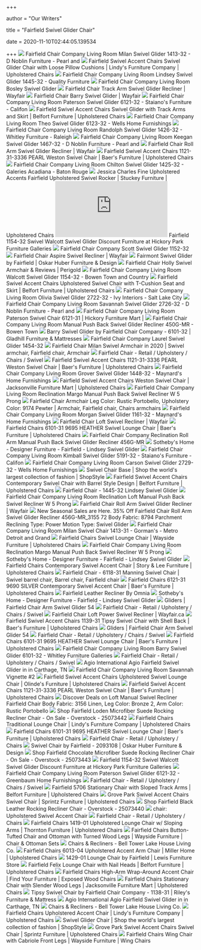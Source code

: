 +++
        
author = "Our Writers"
        
title = "Fairfield Swivel Glider Chair"
        
date = 2020-11-10T02:44:05.139534
        
+++
[ ![](https://images2.imgix.net/p4dbimg/1110/images/1413-32.jpg?fit=fill&trim=color&trimcolor=FFFFFF&trimtol=5&bg=FFFFFF&w=768&h=576&fm=pjpg&auto=format)](https://images2.imgix.net/p4dbimg/1110/images/1413-32.jpg?fit=fill&trim=color&trimcolor=FFFFFF&trimtol=5&bg=FFFFFF&w=768&h=576&fm=pjpg&auto=format) Fairfield Chair Company Living Room Milan Swivel Glider 1413-32 - D Noblin  Furniture - Pearl and
[ ![](https://images.furnituredealer.net/img/products%2Ffairfield%2Fcolor%2Fswivel%20accent%20chairs_1429-31-3242-b1.jpg)](https://images.furnituredealer.net/img/products%2Ffairfield%2Fcolor%2Fswivel%20accent%20chairs_1429-31-3242-b1.jpg) Fairfield Swivel Accent Chairs Swivel Glider Chair with Loose Pillow  Cushions | Lindy's Furniture Company | Upholstered Chairs
[ ![](https://images2.imgix.net/p4dbimg/1110/images/1445-32.jpg?fit=fill&trim=color&trimcolor=FFFFFF&trimtol=5&bg=FFFFFF&w=384&h=288&fm=pjpg&auto=format)](https://images2.imgix.net/p4dbimg/1110/images/1445-32.jpg?fit=fill&trim=color&trimcolor=FFFFFF&trimtol=5&bg=FFFFFF&w=384&h=288&fm=pjpg&auto=format) Fairfield Chair Company Living Room Lindsey Swivel Glider 1445-32 - Quality  Furniture
[ ![](https://images2.imgix.net/p4dbimg/1110/images/6111-32.jpg?fit=fill&trim=color&trimcolor=FFFFFF&trimtol=5&bg=FFFFFF&w=1024&h=768&fm=pjpg&auto=format)](https://images2.imgix.net/p4dbimg/1110/images/6111-32.jpg?fit=fill&trim=color&trimcolor=FFFFFF&trimtol=5&bg=FFFFFF&w=1024&h=768&fm=pjpg&auto=format) Fairfield Chair Company Living Room Bosley Swivel Glider
[ ![](https://secure.img1-fg.wfcdn.com/im/57668263/resize-h800-w800%5Ecompr-r85/1114/111482292/Track+Arm+Swivel+Glider+Recliner.jpg)](https://secure.img1-fg.wfcdn.com/im/57668263/resize-h800-w800%5Ecompr-r85/1114/111482292/Track+Arm+Swivel+Glider+Recliner.jpg) Fairfield Chair Track Arm Swivel Glider Recliner | Wayfair
[ ![](https://secure.img1-fg.wfcdn.com/im/07415661/resize-h800-w800%5Ecompr-r85/1259/125978736/Barry+Swivel+Glider.jpg)](https://secure.img1-fg.wfcdn.com/im/07415661/resize-h800-w800%5Ecompr-r85/1259/125978736/Barry+Swivel+Glider.jpg) Fairfield Chair Barry Swivel Glider | Wayfair
[ ![](https://images2.imgix.net/p4dbimg/1110/images/6121-32.jpg?fit=fill&trim=color&trimcolor=FFFFFF&trimtol=5&bg=FFFFFF&w=384&h=288&fm=pjpg)](https://images2.imgix.net/p4dbimg/1110/images/6121-32.jpg?fit=fill&trim=color&trimcolor=FFFFFF&trimtol=5&bg=FFFFFF&w=384&h=288&fm=pjpg) Fairfield Chair Company Living Room Paterson Swivel Glider 6121-32 -  Staiano's Furniture - Califon
[ ![](https://images.furnituredealer.net/img/products%2Ffairfield%2Fcolor%2Fswivel%20accent%20chairs_1445-32-b.jpg)](https://images.furnituredealer.net/img/products%2Ffairfield%2Fcolor%2Fswivel%20accent%20chairs_1445-32-b.jpg) Fairfield Swivel Accent Chairs Swivel Glider with Track Arms and Skirt |  Belfort Furniture | Upholstered Chairs
[ ![](https://images2.imgix.net/p4dbimg/1110/images/6123-32.jpg?trim=color&trimcolor=FFFFFF&trimtol=5&w=1024&h=768&fm=pjpg&auto=format)](https://images2.imgix.net/p4dbimg/1110/images/6123-32.jpg?trim=color&trimcolor=FFFFFF&trimtol=5&w=1024&h=768&fm=pjpg&auto=format) Fairfield Chair Company Living Room Theo Swivel Glider 6123-32 - Wells Home  Furnishings
[ ![](https://images2.imgix.net/p4dbimg/1110/images/1426-32.jpg?fit=fill&trim=color&trimcolor=FFFFFF&trimtol=5&bg=FFFFFF&w=384&h=288&fm=pjpg&auto=format)](https://images2.imgix.net/p4dbimg/1110/images/1426-32.jpg?fit=fill&trim=color&trimcolor=FFFFFF&trimtol=5&bg=FFFFFF&w=384&h=288&fm=pjpg&auto=format) Fairfield Chair Company Living Room Randolph Swivel Glider 1426-32 -  Whitley Furniture - Raleigh
[ ![](https://images2.imgix.net/p4dbimg/1110/images/1467-32.jpg?fit=fill&trim=color&trimcolor=FFFFFF&trimtol=5&bg=FFFFFF&w=768&h=576&fm=pjpg&auto=format)](https://images2.imgix.net/p4dbimg/1110/images/1467-32.jpg?fit=fill&trim=color&trimcolor=FFFFFF&trimtol=5&bg=FFFFFF&w=768&h=576&fm=pjpg&auto=format) Fairfield Chair Company Living Room Keegan Swivel Glider 1467-32 - D Noblin  Furniture - Pearl and
[ ![](https://secure.img1-fg.wfcdn.com/im/83193824/resize-h800-w800%5Ecompr-r85/1238/123815595/Roll+Arm+Swivel+Glider+Recliner.jpg)](https://secure.img1-fg.wfcdn.com/im/83193824/resize-h800-w800%5Ecompr-r85/1238/123815595/Roll+Arm+Swivel+Glider+Recliner.jpg) Fairfield Chair Roll Arm Swivel Glider Recliner | Wayfair
[ ![](https://imageresizer.furnituredealer.net/img/remote/images.furnituredealer.net/img/products%2Ffairfield%2Fcolor%2Fswivel%20accent%20chairs_1121-31-3336%20pearl-bsudbdnf-c0gyam31_3hy0a.jpg?width=878&height=600&scale=both&trim.threshold=80)](https://imageresizer.furnituredealer.net/img/remote/images.furnituredealer.net/img/products%2Ffairfield%2Fcolor%2Fswivel%20accent%20chairs_1121-31-3336%20pearl-bsudbdnf-c0gyam31_3hy0a.jpg?width=878&height=600&scale=both&trim.threshold=80) Fairfield Swivel Accent Chairs 1121-31-3336 PEARL Weston Swivel Chair |  Baer's Furniture | Upholstered Chairs
[ ![](https://images2.imgix.net/p4dbimg/1110/images/1425-32.jpg?trim=color&trimcolor=FFFFFF&trimtol=5&w=1024&h=768&fm=pjpg&auto=format)](https://images2.imgix.net/p4dbimg/1110/images/1425-32.jpg?trim=color&trimcolor=FFFFFF&trimtol=5&w=1024&h=768&fm=pjpg&auto=format) Fairfield Chair Company Living Room Chilton Swivel Glider 1425-32 -  Galeries Acadiana - Baton Rouge
[ ![](https://images.furnituredealer.net/img/products%2Fjessica_charles%2Fcolor%2Ffine%20upholstered%20accents_429-sr-b.jpg)](https://images.furnituredealer.net/img/products%2Fjessica_charles%2Fcolor%2Ffine%20upholstered%20accents_429-sr-b.jpg) Jessica Charles Fine Upholstered Accents Fairfield Upholstered Swivel Rocker  | Stuckey Furniture | Upholstered Chairs
[ ![](https://www.hickorypark.com/furniture/imagemedium.php?image1=../image_dir/fairfield/fairfield_01222018_1154-32.jpg)](https://www.hickorypark.com/furniture/imagemedium.php?image1=../image_dir/fairfield/fairfield_01222018_1154-32.jpg) Fairfield 1154-32 Swivel Walcott Swivel Glider Discount Furniture at  Hickory Park Furniture Galleries
[ ![](https://images2.imgix.net/p4dbimg/1110/images/1152-32.jpg?trim=color&trimcolor=FFFFFF&trimtol=5&w=1024&h=768&fm=pjpg&auto=format)](https://images2.imgix.net/p4dbimg/1110/images/1152-32.jpg?trim=color&trimcolor=FFFFFF&trimtol=5&w=1024&h=768&fm=pjpg&auto=format) Fairfield Chair Company Scott Swivel Glider 1152-32
[ ![](https://secure.img1-ag.wfcdn.com/im/01334952/resize-h800-w800%5Ecompr-r85/1104/110424731/Aspire+Swivel+Recliner.jpg)](https://secure.img1-ag.wfcdn.com/im/01334952/resize-h800-w800%5Ecompr-r85/1104/110424731/Aspire+Swivel+Recliner.jpg) Fairfield Chair Aspire Swivel Recliner | Wayfair
[ ![](https://cdn.knorrweb.com/fairfield-chair-company/fc5165c8f3eccd3a3bb2609357ab2d6c.jpg)](https://cdn.knorrweb.com/fairfield-chair-company/fc5165c8f3eccd3a3bb2609357ab2d6c.jpg) Fairmont Swivel Glider by Fairfield | Oskar Huber Furniture & Design
[ ![](https://secure.img1-fg.wfcdn.com/im/69940395/compr-r85/1131/113120342/holly-swivel-armchair.jpg)](https://secure.img1-fg.wfcdn.com/im/69940395/compr-r85/1131/113120342/holly-swivel-armchair.jpg) Fairfield Chair Holly Swivel Armchair & Reviews | Perigold
[ ![](https://images2.imgix.net/p4dbimg/1110/images/1154-32.jpg?trim=color&trimcolor=FFFFFF&trimtol=5&w=1024&h=768&fm=pjpg)](https://images2.imgix.net/p4dbimg/1110/images/1154-32.jpg?trim=color&trimcolor=FFFFFF&trimtol=5&w=1024&h=768&fm=pjpg) Fairfield Chair Company Living Room Walcott Swivel Glider 1154-32 - Bowen  Town and Country
[ ![](https://images.furnituredealer.net/img/products%2Ffairfield%2Fcolor%2Fswivel%20accent%20chairs_1413-31-b.jpg)](https://images.furnituredealer.net/img/products%2Ffairfield%2Fcolor%2Fswivel%20accent%20chairs_1413-31-b.jpg) Fairfield Swivel Accent Chairs Upholstered Swivel Chair with T-Cushion Seat  and Skirt | Belfort Furniture | Upholstered Chairs
[ ![](https://images2.imgix.net/p4dbimg/1110/images/2722-32.jpg?trim=color&trimcolor=FFFFFF&trimtol=5&w=1024&h=768&fm=pjpg&auto=format)](https://images2.imgix.net/p4dbimg/1110/images/2722-32.jpg?trim=color&trimcolor=FFFFFF&trimtol=5&w=1024&h=768&fm=pjpg&auto=format) Fairfield Chair Company Living Room Olivia Swivel Glider 2722-32 - Ivy  Interiors - Salt Lake City
[ ![](https://images2.imgix.net/p4dbimg/1110/images/2726-31.jpg?fit=fill&trim=color&trimcolor=FFFFFF&trimtol=5&bg=FFFFFF&w=384&h=288&fm=pjpg&auto=format)](https://images2.imgix.net/p4dbimg/1110/images/2726-31.jpg?fit=fill&trim=color&trimcolor=FFFFFF&trimtol=5&bg=FFFFFF&w=384&h=288&fm=pjpg&auto=format) Fairfield Chair Company Living Room Savannah Swivel Glider 2726-32 - D  Noblin Furniture - Pearl and
[ ![](https://images2.imgix.net/p4dbimg/1110/images/6121-31.jpg?fit=fill&trim=color&trimcolor=FFFFFF&trimtol=5&bg=FFFFFF&w=384&h=288&fm=pjpg&auto=format)](https://images2.imgix.net/p4dbimg/1110/images/6121-31.jpg?fit=fill&trim=color&trimcolor=FFFFFF&trimtol=5&bg=FFFFFF&w=384&h=288&fm=pjpg&auto=format) Fairfield Chair Company Living Room Paterson Swivel Chair 6121-31 | Hickory  Furniture Mart |
[ ![](https://images2.imgix.net/p4dbimg/1110/images/450g-mr.jpg?trim=color&trimcolor=FFFFFF&trimtol=5&w=1024&h=768&fm=pjpg)](https://images2.imgix.net/p4dbimg/1110/images/450g-mr.jpg?trim=color&trimcolor=FFFFFF&trimtol=5&w=1024&h=768&fm=pjpg) Fairfield Chair Company Living Room Manual Push Back Swivel Glider Recliner  450G-MR - Bowen Town
[ ![](https://cdn.knorrweb.com/fairfield-chair-company/6789e558fe2ae82dc5830440c6c8ecc1.jpg)](https://cdn.knorrweb.com/fairfield-chair-company/6789e558fe2ae82dc5830440c6c8ecc1.jpg) Barry Swivel Glider by Fairfield Chair Company - 6101-32 | Gladhill  Furniture & Mattresses
[ ![](https://images2.imgix.net/p4dbimg/1110/images/1454-32.jpg?trim=color&trimcolor=FFFFFF&trimtol=5&w=1024&h=768&fm=pjpg&auto=format)](https://images2.imgix.net/p4dbimg/1110/images/1454-32.jpg?trim=color&trimcolor=FFFFFF&trimtol=5&w=1024&h=768&fm=pjpg&auto=format) Fairfield Chair Company Laurel Swivel Glider 1454-32
[ ![](https://i.pinimg.com/474x/0d/d6/de/0dd6de0e619007528c329ee75ca9e187.jpg)](https://i.pinimg.com/474x/0d/d6/de/0dd6de0e619007528c329ee75ca9e187.jpg) Fairfield Chair Milan Swivel Armchair in 2020 | Swivel armchair, Fairfield  chair, Armchair
[ ![](https://www.fairfieldchair.com/assets/images/1/products/thumbnails/1138-31-7.jpg)](https://www.fairfieldchair.com/assets/images/1/products/thumbnails/1138-31-7.jpg) Fairfield Chair - Retail / Upholstery / Chairs / Swivel
[ ![](https://imageresizer.furnituredealer.net/img/remote/images.furnituredealer.net/img/products%2Ffairfield%2Fcolor%2Fswivel%20accent%20chairs_1121-31-3336%20pearl-bygbop3bere6gwsw2d-s16g.jpg?width=878&height=600&scale=both&trim.threshold=80)](https://imageresizer.furnituredealer.net/img/remote/images.furnituredealer.net/img/products%2Ffairfield%2Fcolor%2Fswivel%20accent%20chairs_1121-31-3336%20pearl-bygbop3bere6gwsw2d-s16g.jpg?width=878&height=600&scale=both&trim.threshold=80) Fairfield Swivel Accent Chairs 1121-31-3336 PEARL Weston Swivel Chair |  Baer's Furniture | Upholstered Chairs
[ ![](https://images2.imgix.net/p4dbimg/1110/images/1448-32.jpg?trim=color&trimcolor=FFFFFF&trimtol=5&w=1024&h=768&fm=pjpg&auto=format)](https://images2.imgix.net/p4dbimg/1110/images/1448-32.jpg?trim=color&trimcolor=FFFFFF&trimtol=5&w=1024&h=768&fm=pjpg&auto=format) Fairfield Chair Company Living Room Grover Swivel Glider 1448-32 -  Maynard's Home Furnishings
[ ![](https://imageresizer.furnituredealer.net/img/remote/images.furnituredealer.net/img/products%2Ffairfield%2Fcolor%2Fswivel%20accent%20chairs_1121-31-orange-b1.jpg?width=878&height=600&scale=both&trim.threshold=80)](https://imageresizer.furnituredealer.net/img/remote/images.furnituredealer.net/img/products%2Ffairfield%2Fcolor%2Fswivel%20accent%20chairs_1121-31-orange-b1.jpg?width=878&height=600&scale=both&trim.threshold=80) Fairfield Swivel Accent Chairs Weston Swivel Chair | Jacksonville Furniture  Mart | Upholstered Chairs
[ ![](https://images2.imgix.net/p4dbimg/1110/images/465p-mr-1.jpg?trim=color&trimcolor=FFFFFF&trimtol=5&w=1024&h=768&fm=pjpg&auto=format)](https://images2.imgix.net/p4dbimg/1110/images/465p-mr-1.jpg?trim=color&trimcolor=FFFFFF&trimtol=5&w=1024&h=768&fm=pjpg&auto=format) Fairfield Chair Company Living Room Reclination Margo Manual Push Back Swivel  Recliner W 5 Prong
[ ![](https://i.pinimg.com/originals/66/d3/70/66d370c636b2c5d0becdca1b941325ce.jpg)](https://i.pinimg.com/originals/66/d3/70/66d370c636b2c5d0becdca1b941325ce.jpg) Fairfield Chair Armchair Leg Color: Rustic Portobello, Upholstery Color:  9174 Pewter | Armchair, Fairfield chair, Chairs armchairs
[ ![](https://images2.imgix.net/p4dbimg/1110/images/1161-32.jpg?trim=color&trimcolor=FFFFFF&trimtol=5&w=1024&h=768&fm=pjpg)](https://images2.imgix.net/p4dbimg/1110/images/1161-32.jpg?trim=color&trimcolor=FFFFFF&trimtol=5&w=1024&h=768&fm=pjpg) Fairfield Chair Company Living Room Morgan Swivel Glider 1161-32 -  Maynard's Home Furnishings
[ ![](https://secure.img1-fg.wfcdn.com/im/90152576/resize-h800-w800%5Ecompr-r85/1104/110429178/Loft+Swivel+Recliner.jpg)](https://secure.img1-fg.wfcdn.com/im/90152576/resize-h800-w800%5Ecompr-r85/1104/110429178/Loft+Swivel+Recliner.jpg) Fairfield Chair Loft Swivel Recliner | Wayfair
[ ![](https://imageresizer.furnituredealer.net/img/remote/images.furnituredealer.net/img/products%2Ffairfield%2Fcolor%2Fchairs_6101-31%209695%20heather-bkky2zz_6qkcqbxvevs7bmq.jpg?width=878&height=600&scale=both&trim.threshold=80)](https://imageresizer.furnituredealer.net/img/remote/images.furnituredealer.net/img/products%2Ffairfield%2Fcolor%2Fchairs_6101-31%209695%20heather-bkky2zz_6qkcqbxvevs7bmq.jpg?width=878&height=600&scale=both&trim.threshold=80) Fairfield Chairs 6101-31 9695 HEATHER Swivel Lounge Chair | Baer's Furniture  | Upholstered Chairs
[ ![](https://images2.imgix.net/p4dbimg/1110/images/456g-mr.jpg?trim=color&trimcolor=FFFFFF&trimtol=5&w=1024&h=768&fm=pjpg&auto=format)](https://images2.imgix.net/p4dbimg/1110/images/456g-mr.jpg?trim=color&trimcolor=FFFFFF&trimtol=5&w=1024&h=768&fm=pjpg&auto=format) Fairfield Chair Company Reclination Roll Arm Manual Push Back Swivel Glider  Recliner 456G-MR
[ ![](https://cdn.sothebyshome.com/media/catalog/product/f/a/fairfield_lindsey_swivel_glider_front.jpg)](https://cdn.sothebyshome.com/media/catalog/product/f/a/fairfield_lindsey_swivel_glider_front.jpg) Sotheby's Home - Designer Furniture - Fairfield - Lindsey Swivel Glider
[ ![](https://images2.imgix.net/p4dbimg/1110/images/5191-32.jpg?fit=fill&trim=color&trimcolor=FFFFFF&trimtol=5&bg=FFFFFF&w=768&h=576&fm=pjpg)](https://images2.imgix.net/p4dbimg/1110/images/5191-32.jpg?fit=fill&trim=color&trimcolor=FFFFFF&trimtol=5&bg=FFFFFF&w=768&h=576&fm=pjpg) Fairfield Chair Company Living Room Kimball Swivel Glider 5191-32 -  Staiano's Furniture - Califon
[ ![](https://images2.imgix.net/p4dbimg/1110/images/2729-32.jpg?trim=color&trimcolor=FFFFFF&trimtol=5&w=1024&h=768&fm=pjpg&auto=format)](https://images2.imgix.net/p4dbimg/1110/images/2729-32.jpg?trim=color&trimcolor=FFFFFF&trimtol=5&w=1024&h=768&fm=pjpg&auto=format) Fairfield Chair Company Living Room Carson Swivel Glider 2729-32 - Wells  Home Furnishings
[ ![](https://img.shopstyle-cdn.com/sim/0c/a1/0ca1778b3e8511348f3fae232bb5b3c6_best/aspire-leather-swivel-recliner-fairfield-chair-body-fabric-1185-ivory-base-color-bright-brass-2-reclining-type-manual.jpg)](https://img.shopstyle-cdn.com/sim/0c/a1/0ca1778b3e8511348f3fae232bb5b3c6_best/aspire-leather-swivel-recliner-fairfield-chair-body-fabric-1185-ivory-base-color-bright-brass-2-reclining-type-manual.jpg) Swivel Chair Base | Shop the world's largest collection of fashion |  ShopStyle
[ ![](https://imageresizer.furnituredealer.net/img/remote/images.furnituredealer.net/img/products%2Ffairfield%2Fcolor%2Fswivel%20accent%20chairs_1111-31-3096-b1.jpg?width=878&height=600&scale=both&trim.threshold=80)](https://imageresizer.furnituredealer.net/img/remote/images.furnituredealer.net/img/products%2Ffairfield%2Fcolor%2Fswivel%20accent%20chairs_1111-31-3096-b1.jpg?width=878&height=600&scale=both&trim.threshold=80) Fairfield Swivel Accent Chairs Contemporary Swivel Chair with Barrel Style  Design | Belfort Furniture | Upholstered Chairs
[ ![](https://www.fairfieldchair.com/assets/images/1/products/previews/1445-32.jpg)](https://www.fairfieldchair.com/assets/images/1/products/previews/1445-32.jpg) Fairfield Chair - 1445-32 Lindsey Swivel Glider
[ ![](https://images2.imgix.net/p4dbimg/1110/images/462p-mr-1.jpg?trim=color&trimcolor=FFFFFF&trimtol=5&w=1024&h=768&fm=pjpg&auto=format)](https://images2.imgix.net/p4dbimg/1110/images/462p-mr-1.jpg?trim=color&trimcolor=FFFFFF&trimtol=5&w=1024&h=768&fm=pjpg&auto=format) Fairfield Chair Company Living Room Reclination Loft Manual Push Back Swivel  Recliner W 5 Prong
[ ![](https://secure.img1-fg.wfcdn.com/im/37095161/compr-r85/1238/123815595/roll-arm-swivel-glider-recliner.jpg)](https://secure.img1-fg.wfcdn.com/im/37095161/compr-r85/1238/123815595/roll-arm-swivel-glider-recliner.jpg) Fairfield Chair Roll Arm Swivel Glider Recliner | Wayfair
[ ![](https://images.prod.meredith.com/product/4c509290d8bd42b6e0307832d90ff6df/1596492277784/l/fairfield-chair-roll-arm-swivel-glider-recliner-456g-mr-3155-72-body-fabric-8794-parchment-reclining-type-power-motion-type-swivel-glider)](https://images.prod.meredith.com/product/4c509290d8bd42b6e0307832d90ff6df/1596492277784/l/fairfield-chair-roll-arm-swivel-glider-recliner-456g-mr-3155-72-body-fabric-8794-parchment-reclining-type-power-motion-type-swivel-glider) New Seasonal Sales are Here. 35% Off Fairfield Chair Roll Arm Swivel Glider  Recliner 456G-MR_3155 72 Body Fabric: 8794 Parchment Reclining Type: Power  Motion Type: Swivel Glider
[ ![](https://images2.imgix.net/p4dbimg/1110/images/1413-31-alt.jpg?trim=color&trimcolor=FFFFFF&trimtol=5&w=1024&h=768&fm=pjpg&auto=format)](https://images2.imgix.net/p4dbimg/1110/images/1413-31-alt.jpg?trim=color&trimcolor=FFFFFF&trimtol=5&w=1024&h=768&fm=pjpg&auto=format) Fairfield Chair Company Living Room Milan Swivel Chair 1413-31 - Gorman's -  Metro Detroit and Grand
[ ![](https://imageresizer.furnituredealer.net/img/remote/images.furnituredealer.net/img/products%2Ffairfield%2Fcolor%2Fchairs_6101-31-b.jpg?width=1024&height=768&scale=both&trim.threshold=50&trim.percentpadding=10)](https://imageresizer.furnituredealer.net/img/remote/images.furnituredealer.net/img/products%2Ffairfield%2Fcolor%2Fchairs_6101-31-b.jpg?width=1024&height=768&scale=both&trim.threshold=50&trim.percentpadding=10) Fairfield Chairs Swivel Lounge Chair | Wayside Furniture | Upholstered  Chairs
[ ![](https://images2.imgix.net/p4dbimg/1110/images/465p-mr-7.jpg?trim=color&trimcolor=FFFFFF&trimtol=5&w=1024&h=768&fm=pjpg&auto=format)](https://images2.imgix.net/p4dbimg/1110/images/465p-mr-7.jpg?trim=color&trimcolor=FFFFFF&trimtol=5&w=1024&h=768&fm=pjpg&auto=format) Fairfield Chair Company Living Room Reclination Margo Manual Push Back Swivel  Recliner W 5 Prong
[ ![](https://cdn.sothebyshome.com/media/catalog/product/cache/1/image/736x460/9df78eab33525d08d6e5fb8d27136e95/f/a/fairfield_lindsey_swivel_glider_3.jpg)](https://cdn.sothebyshome.com/media/catalog/product/cache/1/image/736x460/9df78eab33525d08d6e5fb8d27136e95/f/a/fairfield_lindsey_swivel_glider_3.jpg) Sotheby's Home - Designer Furniture - Fairfield - Lindsey Swivel Glider
[ ![](https://imageresizer.furnituredealer.net/img/remote/images.furnituredealer.net/img/products%2Ffairfield%2Fcolor%2Fchairs_6121-31-b.jpg?width=878&height=600&scale=both&trim.threshold=80)](https://imageresizer.furnituredealer.net/img/remote/images.furnituredealer.net/img/products%2Ffairfield%2Fcolor%2Fchairs_6121-31-b.jpg?width=878&height=600&scale=both&trim.threshold=80) Fairfield Chairs Contemporary Swivel Accent Chair | Story & Lee Furniture |  Upholstered Chairs
[ ![](https://i.pinimg.com/originals/f3/c4/cf/f3c4cfd451ada6522640f07275044708.jpg)](https://i.pinimg.com/originals/f3/c4/cf/f3c4cfd451ada6522640f07275044708.jpg) Fairfield Chair - 6118-31 Manning Swivel Chair | Swivel barrel chair,  Barrel chair, Fairfield chair
[ ![](https://imageresizer.furnituredealer.net/img/remote/images.furnituredealer.net/img/products%2Ffairfield%2Fcolor%2Fchairs_6121-31%209690%20silver-botmzi8cugkqi-wqogbxxoq.jpg?width=878&height=600&scale=both&trim.threshold=80)](https://imageresizer.furnituredealer.net/img/remote/images.furnituredealer.net/img/products%2Ffairfield%2Fcolor%2Fchairs_6121-31%209690%20silver-botmzi8cugkqi-wqogbxxoq.jpg?width=878&height=600&scale=both&trim.threshold=80) Fairfield Chairs 6121-31 9690 SILVER Contemporary Swivel Accent Chair |  Baer's Furniture | Upholstered Chairs
[ ![](https://fineleatherfurniture.com/images/virtuemart/product/American-Style-900-fairfield-32-a6.jpg)](https://fineleatherfurniture.com/images/virtuemart/product/American-Style-900-fairfield-32-a6.jpg) Fairfield Leather Recliner By Omnia
[ ![](https://cdn.sothebyshome.com/media/catalog/product/cache/1/image/736x460/9df78eab33525d08d6e5fb8d27136e95/f/a/fairfield_lindsey_swivel_glider_1.jpg)](https://cdn.sothebyshome.com/media/catalog/product/cache/1/image/736x460/9df78eab33525d08d6e5fb8d27136e95/f/a/fairfield_lindsey_swivel_glider_1.jpg) Sotheby's Home - Designer Furniture - Fairfield - Lindsey Swivel Glider
[ ![](https://www.child-furniture-stores.com/images/wc/36984/33323937/Swivel-Rocker-Glider.jpg)](https://www.child-furniture-stores.com/images/wc/36984/33323937/Swivel-Rocker-Glider.jpg) Gliders | Fairfield Chair Arm Swivel Glider 54
[ ![](https://www.fairfieldchair.com/assets/images/1/products/thumbnails/1144-31.jpg)](https://www.fairfieldchair.com/assets/images/1/products/thumbnails/1144-31.jpg) Fairfield Chair - Retail / Upholstery / Chairs / Swivel
[ ![](https://secure.img1-fg.wfcdn.com/im/38911525/resize-h800-w800%5Ecompr-r85/1249/124978179/Loft+Power+Swivel+Recliner.jpg)](https://secure.img1-fg.wfcdn.com/im/38911525/resize-h800-w800%5Ecompr-r85/1249/124978179/Loft+Power+Swivel+Recliner.jpg) Fairfield Chair Loft Power Swivel Recliner | Wayfair.ca
[ ![](https://imageresizer.furnituredealer.net/img/remote/images.furnituredealer.net/img/products%2Ffairfield%2Fcolor%2Fswivel%20accent%20chairs_1139-31-bnyrxh-rc40ogvmvqb0vioa.jpg?width=878&height=600&scale=both&trim.threshold=80)](https://imageresizer.furnituredealer.net/img/remote/images.furnituredealer.net/img/products%2Ffairfield%2Fcolor%2Fswivel%20accent%20chairs_1139-31-bnyrxh-rc40ogvmvqb0vioa.jpg?width=878&height=600&scale=both&trim.threshold=80) Fairfield Swivel Accent Chairs 1139-31 Tipsy Swivel Chair with Shell Back |  Baer's Furniture | Upholstered Chairs
[ ![](https://www.child-furniture-stores.com/images/wc/11386/41199439/Belmont-Metal-Swivel-Glider.jpg)](https://www.child-furniture-stores.com/images/wc/11386/41199439/Belmont-Metal-Swivel-Glider.jpg) Gliders | Fairfield Chair Arm Swivel Glider 54
[ ![](https://www.fairfieldchair.com/assets/images/1/products/thumbnails/6199-31.jpg)](https://www.fairfieldchair.com/assets/images/1/products/thumbnails/6199-31.jpg) Fairfield Chair - Retail / Upholstery / Chairs / Swivel
[ ![](https://imageresizer.furnituredealer.net/img/remote/images.furnituredealer.net/img/products%2Ffairfield%2Fcolor%2Fchairs_6101-31%209695%20heather-bordc8vl5wus8cqo_sxiyzg.jpg?width=878&height=600&scale=both&trim.threshold=80)](https://imageresizer.furnituredealer.net/img/remote/images.furnituredealer.net/img/products%2Ffairfield%2Fcolor%2Fchairs_6101-31%209695%20heather-bordc8vl5wus8cqo_sxiyzg.jpg?width=878&height=600&scale=both&trim.threshold=80) Fairfield Chairs 6101-31 9695 HEATHER Swivel Lounge Chair | Baer's Furniture  | Upholstered Chairs
[ ![](https://images2.imgix.net/p4dbimg/1110/images/6101-32.jpg?fit=fill&trim=color&trimcolor=FFFFFF&trimtol=5&bg=FFFFFF&w=1024&h=768&fm=pjpg)](https://images2.imgix.net/p4dbimg/1110/images/6101-32.jpg?fit=fill&trim=color&trimcolor=FFFFFF&trimtol=5&bg=FFFFFF&w=1024&h=768&fm=pjpg) Fairfield Chair Company Living Room Barry Swivel Glider 6101-32 - Whitley  Furniture Galleries
[ ![](https://www.fairfieldchair.com/assets/images/1/products/thumbnails/2759-31-7.jpg)](https://www.fairfieldchair.com/assets/images/1/products/thumbnails/2759-31-7.jpg) Fairfield Chair - Retail / Upholstery / Chairs / Swivel
[ ![](https://images.webfronts.com/cache/bfluywiopy.jpg?imgeng=/w_500/h_500/m_letterbox_ffffff_100)](https://images.webfronts.com/cache/bfluywiopy.jpg?imgeng=/w_500/h_500/m_letterbox_ffffff_100) Agio International Agio Fairfield Swivel Glider in in Carthage, TN
[ ![](https://images2.imgix.net/p4dbimg/1110/images/2726-32-5134-01-2749-01-6073-01-v1-dualusb-vn.jpg?fit=fill&trim=color&trimcolor=FFFFFF&trimtol=5&bg=FFFFFF&w=768&h=576&fm=pjpg&auto=format)](https://images2.imgix.net/p4dbimg/1110/images/2726-32-5134-01-2749-01-6073-01-v1-dualusb-vn.jpg?fit=fill&trim=color&trimcolor=FFFFFF&trimtol=5&bg=FFFFFF&w=768&h=576&fm=pjpg&auto=format) Fairfield Chair Company Living Room Savannah Vignette #2
[ ![](https://imageresizer.furnituredealer.net/img/remote/images.furnituredealer.net/img/products%2Ffairfield%2Fcolor%2Fswivel%20accent%20chairs_6035-31-b.jpg?width=1024&height=768&scale=both&trim.threshold=50&trim.percentpadding=10)](https://imageresizer.furnituredealer.net/img/remote/images.furnituredealer.net/img/products%2Ffairfield%2Fcolor%2Fswivel%20accent%20chairs_6035-31-b.jpg?width=1024&height=768&scale=both&trim.threshold=50&trim.percentpadding=10) Fairfield Swivel Accent Chairs Upholstered Swivel Lounge Chair | Olinde's  Furniture | Upholstered Chairs
[ ![](https://imageresizer.furnituredealer.net/img/remote/images.furnituredealer.net/img/products%2Ffairfield%2Fcolor%2Fswivel%20accent%20chairs_1121-31-3336%20pearl-b9dwddy8oz0sztziykbawww.jpg?width=878&height=600&scale=both&trim.threshold=80)](https://imageresizer.furnituredealer.net/img/remote/images.furnituredealer.net/img/products%2Ffairfield%2Fcolor%2Fswivel%20accent%20chairs_1121-31-3336%20pearl-b9dwddy8oz0sztziykbawww.jpg?width=878&height=600&scale=both&trim.threshold=80) Fairfield Swivel Accent Chairs 1121-31-3336 PEARL Weston Swivel Chair |  Baer's Furniture | Upholstered Chairs
[ ![](https://images.prod.meredith.com/product/d114ee40818f1e583ad04cae48003b81/1602151621672/l/loft-manual-recliner-fairfield-chair-body-fabric-3156-linen-leg-color-bronze-2-arm-color-rustic-portobello)](https://images.prod.meredith.com/product/d114ee40818f1e583ad04cae48003b81/1602151621672/l/loft-manual-recliner-fairfield-chair-body-fabric-3156-linen-leg-color-bronze-2-arm-color-rustic-portobello) Discover Deals on Loft Manual Swivel Recliner Fairfield Chair Body Fabric:  3156 Linen, Leg Color: Bronze 2, Arm Color: Rustic Portobello
[ ![](https://ak1.ostkcdn.com/images/products/25073442/Fairfield-Loden-Microfiber-Suede-Rocking-Recliner-Chair-2f0ae6f3-40be-45f9-ac0f-c3b125070bd1.jpg)](https://ak1.ostkcdn.com/images/products/25073442/Fairfield-Loden-Microfiber-Suede-Rocking-Recliner-Chair-2f0ae6f3-40be-45f9-ac0f-c3b125070bd1.jpg) Shop Fairfield Loden Microfiber Suede Rocking Recliner Chair - On Sale -  Overstock - 25073442
[ ![](https://imageresizer.furnituredealer.net/img/remote/images.furnituredealer.net/img/products%2Ffairfield%2Fcolor%2Fchairs_1459-01-b.jpg?width=878&height=600&scale=both&trim.threshold=80)](https://imageresizer.furnituredealer.net/img/remote/images.furnituredealer.net/img/products%2Ffairfield%2Fcolor%2Fchairs_1459-01-b.jpg?width=878&height=600&scale=both&trim.threshold=80) Fairfield Chairs Traditional Lounge Chair | Lindy's Furniture Company |  Upholstered Chairs
[ ![](https://imageresizer.furnituredealer.net/img/remote/images.furnituredealer.net/img/products%2Ffairfield%2Fcolor%2Fchairs_6101-31%209695%20heather-bsjfx8jut5ewj0aolayyskq.jpg?width=878&height=600&scale=both&trim.threshold=80)](https://imageresizer.furnituredealer.net/img/remote/images.furnituredealer.net/img/products%2Ffairfield%2Fcolor%2Fchairs_6101-31%209695%20heather-bsjfx8jut5ewj0aolayyskq.jpg?width=878&height=600&scale=both&trim.threshold=80) Fairfield Chairs 6101-31 9695 HEATHER Swivel Lounge Chair | Baer's Furniture  | Upholstered Chairs
[ ![](https://www.fairfieldchair.com/assets/images/1/products/thumbnails/1411-01.jpg)](https://www.fairfieldchair.com/assets/images/1/products/thumbnails/1411-01.jpg) Fairfield Chair - Retail / Upholstery / Chairs
[ ![](https://cdn.knorrweb.com/sites/ohfd/catalog/ab599016711369ec2416d919ab227080.jpeg)](https://cdn.knorrweb.com/sites/ohfd/catalog/ab599016711369ec2416d919ab227080.jpeg) Swivel Chair by Fairfield - 2093108 | Oskar Huber Furniture & Design
[ ![](https://ak1.ostkcdn.com/images/products/25073443/Fairfield-Chocolate-Microfiber-Suede-Rocking-Recliner-Chair-ab51b5f5-427a-4bde-a507-baffd16a7fb5_600.jpg?impolicy=medium)](https://ak1.ostkcdn.com/images/products/25073443/Fairfield-Chocolate-Microfiber-Suede-Rocking-Recliner-Chair-ab51b5f5-427a-4bde-a507-baffd16a7fb5_600.jpg?impolicy=medium) Shop Fairfield Chocolate Microfiber Suede Rocking Recliner Chair - On Sale  - Overstock - 25073443
[ ![](https://www.hickorypark.com/image_dir/fairfield/fairfield_06052014_1427-30.jpg)](https://www.hickorypark.com/image_dir/fairfield/fairfield_06052014_1427-30.jpg) Fairfield 1154-32 Swivel Walcott Swivel Glider Discount Furniture at  Hickory Park Furniture Galleries
[ ![](https://images2.imgix.net/p4dbimg/1110/images/6121-31-6035-01-8013-88-wirelesscharger-vn.jpg?fit=fill&trim=color&trimcolor=FFFFFF&trimtol=5&bg=FFFFFF&w=384&h=288&fm=pjpg)](https://images2.imgix.net/p4dbimg/1110/images/6121-31-6035-01-8013-88-wirelesscharger-vn.jpg?fit=fill&trim=color&trimcolor=FFFFFF&trimtol=5&bg=FFFFFF&w=384&h=288&fm=pjpg) Fairfield Chair Company Living Room Paterson Swivel Glider 6121-32 -  Greenbaum Home Furnishings
[ ![](https://www.fairfieldchair.com/assets/images/romance/chair-43.jpg)](https://www.fairfieldchair.com/assets/images/romance/chair-43.jpg) Fairfield Chair - Retail / Upholstery / Chairs / Swivel
[ ![](https://imageresizer.furnituredealer.net/img/remote/images.furnituredealer.net/img/products%2Ffairfield%2Fcolor%2F5706_5706-01-b.jpg?width=878&height=600&scale=both&trim.threshold=80)](https://imageresizer.furnituredealer.net/img/remote/images.furnituredealer.net/img/products%2Ffairfield%2Fcolor%2F5706_5706-01-b.jpg?width=878&height=600&scale=both&trim.threshold=80) Fairfield 5706 Stationary Chair with Sloped Track Arms | Belfort Furniture  | Upholstered Chairs
[ ![](https://images.furnituredealer.net/img/products%2Ffairfield%2Fcolor%2Fswivel%20accent%20chairs_461sw-giselle-taupe-bvrp2_qq8xuicdvb1dwydjq.jpg)](https://images.furnituredealer.net/img/products%2Ffairfield%2Fcolor%2Fswivel%20accent%20chairs_461sw-giselle-taupe-bvrp2_qq8xuicdvb1dwydjq.jpg) Grove Park Swivel Accent Chairs Swivel Chair | Sprintz Furniture |  Upholstered Chairs
[ ![](https://ak1.ostkcdn.com/images/products/25073440/Fairfield-Black-Leather-Rocking-Recliner-Chair-46eca234-1198-4e74-ae16-7cf0c335384f_600.jpg?impolicy=medium)](https://ak1.ostkcdn.com/images/products/25073440/Fairfield-Black-Leather-Rocking-Recliner-Chair-46eca234-1198-4e74-ae16-7cf0c335384f_600.jpg?impolicy=medium) Shop Fairfield Black Leather Rocking Recliner Chair - Overstock - 25073440
[ ![](https://images.furnituredealer.net/img/products%2Ffairfield%2Fcolor%2Fswivel%20accent%20chairs_1480-31-b.jpg)](https://images.furnituredealer.net/img/products%2Ffairfield%2Fcolor%2Fswivel%20accent%20chairs_1480-31-b.jpg) chair: Upholstered Swivel Accent Chair
[ ![](https://www.fairfieldchair.com/assets/images/1/products/thumbnails/1405-01.jpg)](https://www.fairfieldchair.com/assets/images/1/products/thumbnails/1405-01.jpg) Fairfield Chair - Retail / Upholstery / Chairs
[ ![](https://imageresizer.furnituredealer.net/img/remote/images.furnituredealer.net/img/products%2Ffairfield%2Fcolor%2Fchairs_1419-01-b0.jpg?width=1024&height=768&scale=both&trim.threshold=50&trim.percentpadding=10)](https://imageresizer.furnituredealer.net/img/remote/images.furnituredealer.net/img/products%2Ffairfield%2Fcolor%2Fchairs_1419-01-b0.jpg?width=1024&height=768&scale=both&trim.threshold=50&trim.percentpadding=10) Fairfield Chairs 1419-01 Upholstered Lounge Chair w/ Sloping Arms |  Thornton Furniture | Upholstered Chairs
[ ![](https://images.furnituredealer.net/img/products%2Ffairfield%2Fcolor%2Fchairs_1492-01%2B20-b.jpg)](https://images.furnituredealer.net/img/products%2Ffairfield%2Fcolor%2Fchairs_1492-01%2B20-b.jpg) Fairfield Chairs Button-Tufted Chair and Ottoman with Turned Wood Legs |  Wayside Furniture | Chair & Ottoman Sets
[ ![](https://enjoylakehouseliving.com/wp-content/uploads/2020/01/Rowe-Swivel_Group_RM.jpg)](https://enjoylakehouseliving.com/wp-content/uploads/2020/01/Rowe-Swivel_Group_RM.jpg) Chairs & Recliners - Bell Tower Lake House Living Co.
[ ![](https://images.furnituredealer.net/img/products%2Ffairfield%2Fcolor%2Fchairs_6013-04-b.jpg)](https://images.furnituredealer.net/img/products%2Ffairfield%2Fcolor%2Fchairs_6013-04-b.jpg) Fairfield Chairs 6013-04 Upholstered Accent Arm Chair | Miller Home |  Upholstered Chairs
[ ![](https://secureservercdn.net/166.62.110.60/dc2.99f.myftpupload.com/wp-content/uploads/2017/01/1429-01-500x512.jpg)](https://secureservercdn.net/166.62.110.60/dc2.99f.myftpupload.com/wp-content/uploads/2017/01/1429-01-500x512.jpg) 1429-01 Lounge Chair by Fairfield | Lewis Furniture Store
[ ![](https://imageresizer.furnituredealer.net/img/remote/images.furnituredealer.net/img/products%2Ffairfield%2Fcolor%2Ffelix%205300_5300-01-beige-and-white-stripe-b1.jpg?width=878&height=600&scale=both&trim.threshold=80)](https://imageresizer.furnituredealer.net/img/remote/images.furnituredealer.net/img/products%2Ffairfield%2Fcolor%2Ffelix%205300_5300-01-beige-and-white-stripe-b1.jpg?width=878&height=600&scale=both&trim.threshold=80) Fairfield Felix Lounge Chair with Nail Heads | Belfort Furniture |  Upholstered Chairs
[ ![](https://imageresizer.furnituredealer.net/img/remote/images.furnituredealer.net/img/products%2Ffairfield%2Fcolor%2Fchairs_6089-01-b.jpg?width=1024&height=768&scale=both&trim.threshold=50&trim.percentpadding=10)](https://imageresizer.furnituredealer.net/img/remote/images.furnituredealer.net/img/products%2Ffairfield%2Fcolor%2Fchairs_6089-01-b.jpg?width=1024&height=768&scale=both&trim.threshold=50&trim.percentpadding=10) Fairfield Chairs High-Arm Wrap-Around Accent Chair | Find Your Furniture |  Exposed Wood Chairs
[ ![](https://imageresizer.furnituredealer.net/img/remote/images.furnituredealer.net/img/products%2Ffairfield%2Fcolor%2Fchairs_1470-01-b.jpg?width=878&height=600&scale=both&trim.threshold=80)](https://imageresizer.furnituredealer.net/img/remote/images.furnituredealer.net/img/products%2Ffairfield%2Fcolor%2Fchairs_1470-01-b.jpg?width=878&height=600&scale=both&trim.threshold=80) Fairfield Chairs Stationary Chair with Slender Wood Legs | Jacksonville  Furniture Mart | Upholstered Chairs
[ ![](https://cdn.knorrweb.com/fairfield-chair-company/23dc515ca65359cb98bcb29452213291.jpg)](https://cdn.knorrweb.com/fairfield-chair-company/23dc515ca65359cb98bcb29452213291.jpg) Tipsy Swivel Chair by Fairfield Chair Company - 1138-31 | Riley's Furniture  & Mattress
[ ![](https://images.webfronts.com/cache/vupopprxch.jpg?imgeng=/w_500/h_500/m_letterbox_ffffff_100)](https://images.webfronts.com/cache/vupopprxch.jpg?imgeng=/w_500/h_500/m_letterbox_ffffff_100) Agio International Agio Fairfield Swivel Glider in in Carthage, TN
[ ![](https://enjoylakehouseliving.com/wp-content/uploads/2020/01/Fairfield-Chair-Mid-Century-Modern-Chair.jpg)](https://enjoylakehouseliving.com/wp-content/uploads/2020/01/Fairfield-Chair-Mid-Century-Modern-Chair.jpg) Chairs & Recliners - Bell Tower Lake House Living Co.
[ ![](https://images.furnituredealer.net/img/products%2Ffairfield%2Fcolor%2Fchairs_2742-01-b.jpg)](https://images.furnituredealer.net/img/products%2Ffairfield%2Fcolor%2Fchairs_2742-01-b.jpg) Fairfield Chairs Upholstered Accent Chair | Lindy's Furniture Company |  Upholstered Chairs
[ ![](https://img.shopstyle-cdn.com/sim/2c/2e/2c2ef093bc45409e4a473118155a3e3f_xlarge/milan-swivel-armchair-fairfield-chair-body-fabric-9953-chocolate-motion-type-swivel-glider.jpg)](https://img.shopstyle-cdn.com/sim/2c/2e/2c2ef093bc45409e4a473118155a3e3f_xlarge/milan-swivel-armchair-fairfield-chair-body-fabric-9953-chocolate-motion-type-swivel-glider.jpg) Swivel Glider Chair | Shop the world's largest collection of fashion |  ShopStyle
[ ![](https://imageresizer.furnituredealer.net/img/remote/images.furnituredealer.net/img/products%2Ffairfield%2Fcolor%2Fswivel%20accent%20chairs_461sw-giselle-taupe-b8zcbza15bkuuwdsx1knmnq.jpg?width=878&height=600&scale=both&trim.threshold=80)](https://imageresizer.furnituredealer.net/img/remote/images.furnituredealer.net/img/products%2Ffairfield%2Fcolor%2Fswivel%20accent%20chairs_461sw-giselle-taupe-b8zcbza15bkuuwdsx1knmnq.jpg?width=878&height=600&scale=both&trim.threshold=80) Grove Park Swivel Accent Chairs Swivel Chair | Sprintz Furniture |  Upholstered Chairs
[ ![](https://imageresizer.furnituredealer.net/img/remote/images.furnituredealer.net/img/products%2Ffairfield%2Fcolor%2Fchairs_5118-01-b1.jpg?width=1024&height=768&scale=both&trim.threshold=50&trim.percentpadding=10)](https://imageresizer.furnituredealer.net/img/remote/images.furnituredealer.net/img/products%2Ffairfield%2Fcolor%2Fchairs_5118-01-b1.jpg?width=1024&height=768&scale=both&trim.threshold=50&trim.percentpadding=10) Fairfield Chairs Wing Chair with Cabriole Front Legs | Wayside Furniture |  Wing Chairs
